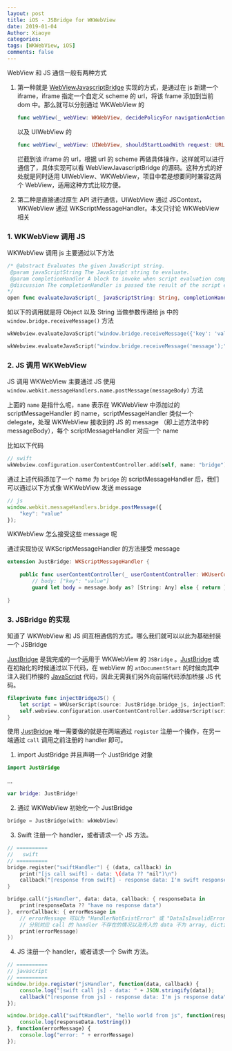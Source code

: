 ```yaml
---
layout: post
title: iOS - JSBridge for WKWebView
date: 2019-01-04
Author: Xiaoye
categories: 
tags: [WKWebView, iOS]
comments: false
---
```


WebView 和 JS 通信一般有两种方式

1. 第一种就是 [WebViewJavascriptBridge](https://github.com/marcuswestin/WebViewJavascriptBridge) 实现的方式，是通过在 js 新建一个 iframe，iframe 指定一个自定义 scheme 的 url，将该 frame 添加到当前 dom 中。那么就可以分别通过 WKWebView 的

   ```swift
   func webView(_ webView: WKWebView, decidePolicyFor navigationAction: WKNavigationAction, decisionHandler: @escaping (WKNavigationActionPolicy) -> Void)
   ```

   以及 UIWebView 的 

   ```swift
   func webView(_ webView: UIWebView, shouldStartLoadWith request: URLRequest, navigationType: UIWebView.NavigationType) -> Bool
   ```

   拦截到该 iframe 的 url，根据 url 的 scheme 再做具体操作，这样就可以进行通信了，具体实现可以看  WebViewJavascriptBridge 的源码。这种方式的好处就是同时适用 UIWebView、WKWebView，项目中若是想要同时兼容这两个 WebView，适用这种方式比较方便。

2. 第二种是直接通过原生 API 进行通信，UIWebView 通过 JSContext，WKWebView 通过 WKScriptMessageHandler。本文只讨论 WKWebView 相关



### 1. WKWebView 调用 JS

WKWebView 调用 js 主要通过以下方法

```swift
/* @abstract Evaluates the given JavaScript string.
 @param javaScriptString The JavaScript string to evaluate.
 @param completionHandler A block to invoke when script evaluation completes or fails.
 @discussion The completionHandler is passed the result of the script evaluation or an error.
*/
open func evaluateJavaScript(_ javaScriptString: String, completionHandler: ((Any?, Error?) -> Void)? = nil)
```

如以下的调用就是将 Object 以及 String 当做参数传递给 js 中的 `window.bridge.receiveMessage()` 方法

```swift
wkWebview.evaluateJavaScript("window.bridge.receiveMessage({'key': 'value'});", completionHandler: nil)

wkWebview.evaluateJavaScript("window.bridge.receiveMessage('message');", completionHandler: nil)
```

### 2. JS 调用 WKWebView

JS 调用 WKWebView 主要通过 JS 使用 `window.webkit.messageHandlers.name.postMessage(messageBody)` 方法

上面的 `name` 是指什么呢，`name` 表示在 WKWebView 中添加过的 scriptMessageHandler 的 name，scriptMessageHandler 类似一个 delegate，处理 WKWebView 接收到的 JS 的 message （即上述方法中的 messageBody），每个 scriptMessageHandler 对应一个 name

比如以下代码

```swift
// swift
wkWebview.configuration.userContentController.add(self, name: "bridge")
```

通过上述代码添加了一个 name 为 `bridge` 的 scriptMessageHandler 后，我们可以通过以下方式像 WKWebView 发送 message

```js
// js
window.webkit.messageHandlers.bridge.postMessage({
    "key": "value"
});
```

WKWebView 怎么接受这些 message 呢

通过实现协议 WKScriptMessageHandler 的方法接受 message

```swift
extension JustBridge: WKScriptMessageHandler {
    
    public func userContentController(_ userContentController: WKUserContentController, didReceive message: WKScriptMessage) {
        // body: ["key": "value"]
        guard let body = message.body as? [String: Any] else { return }
   
}
```

### 3. JSBridge 的实现

知道了 WKWebView 和 JS 间互相通信的方式，哪么我们就可以以此为基础封装一个 JSBridge

[JustBridge](https://github.com/Xiaoye220/JSBridge) 是我完成的一个适用于 WKWebView 的 `JSBridge` 。[JustBridge](https://github.com/Xiaoye220/JSBridge)  或在初始化的时候通过以下代码，在 webView 的 `atDocumentStart` 的时候向其中注入我们桥接的 [JavaScript](https://github.com/Xiaoye220/JSBridge/blob/master/JSBridge/Assets/bridge.js) 代码，因此无需我们另外向前端代码添加桥接 JS 代码。

```swift
fileprivate func injectBridgeJS() {
    let script = WKUserScript(source: JustBridge.bridge_js, injectionTime: .atDocumentStart, forMainFrameOnly: true)
    self.webview.configuration.userContentController.addUserScript(script)
}
```

使用 [JustBridge](https://github.com/Xiaoye220/JSBridge)  唯一需要做的就是在两端通过 `register` 注册一个操作，在另一端通过 `call` 调用之前注册的 handler 即可。

1. import JustBridge 并且声明一个 JustBridge 对象

```swift
import JustBridge
```

...

```swift
var bridge: JustBridge!
```

2. 通过 WKWebView 初始化一个 JustBridge

```swift
bridge = JustBridge(with: wkWebView)
```

3. Swift 注册一个 handler，或者请求一个 JS 方法。

```swift
// ==========
//   swift
// ==========
bridge.register("swiftHandler") { (data, callback) in
    print("[js call swift] - data: \(data ?? "nil")\n")
	callback("[response from swift] - response data: I'm swift response data")
}

bridge.call("jsHandler", data: data, callback: { responseData in
    print(responseData ?? "have no response data")
}, errorCallback: { errorMessage in
    // errorMessage 可以为 "HandlerNotExistError" 或 "DataIsInvalidError" 
    // 分别对应 call 的 handler 不存在的情况以及传入的 data 不为 array, dictinary, string, number 的情况
    print(errorMessage)
})
```

4. JS 注册一个 handler，或者请求一个 Swift 方法。

```js
// ==========
// javascript
// ==========
window.bridge.register("jsHandler", function(data, callback) {
    console.log("[swift call js] - data: " + JSON.stringify(data));
    callback("[response from js] - response data: I'm js response data");
});

window.bridge.call("swiftHandler", "hello world from js", function(responseData) {
    console.log(responseData.toString())
}, function(errorMessage) {
    console.log("error: " + errorMessage)
});
```